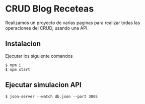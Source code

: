 # CRUD Blog Receteas

Realizamos un proyecto de varias paginas para realizar todas las operaciones del CRUD, usando una API.

## Instalacion
Ejecutar los siguiente comandos
```
$ npm i
$ npm start
```
## Ejecutar simulacion API
```
$ json-server --watch db.json --port 3005
```